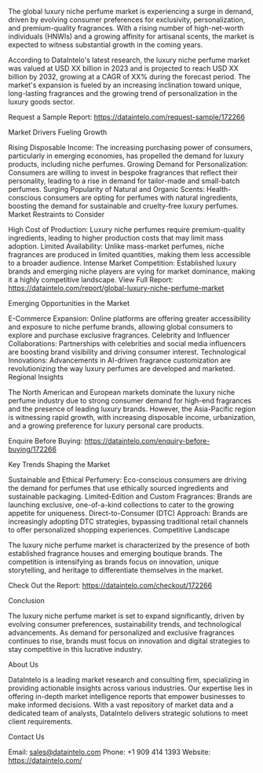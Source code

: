 The global luxury niche perfume market is experiencing a surge in demand, driven by evolving consumer preferences for exclusivity, personalization, and premium-quality fragrances. With a rising number of high-net-worth individuals (HNWIs) and a growing affinity for artisanal scents, the market is expected to witness substantial growth in the coming years.

According to DataIntelo's latest research, the luxury niche perfume market was valued at USD XX billion in 2023 and is projected to reach USD XX billion by 2032, growing at a CAGR of XX% during the forecast period. The market's expansion is fueled by an increasing inclination toward unique, long-lasting fragrances and the growing trend of personalization in the luxury goods sector.

Request a Sample Report: https://dataintelo.com/request-sample/172266

Market Drivers Fueling Growth

Rising Disposable Income: The increasing purchasing power of consumers, particularly in emerging economies, has propelled the demand for luxury products, including niche perfumes.
Growing Demand for Personalization: Consumers are willing to invest in bespoke fragrances that reflect their personality, leading to a rise in demand for tailor-made and small-batch perfumes.
Surging Popularity of Natural and Organic Scents: Health-conscious consumers are opting for perfumes with natural ingredients, boosting the demand for sustainable and cruelty-free luxury perfumes.
Market Restraints to Consider

High Cost of Production: Luxury niche perfumes require premium-quality ingredients, leading to higher production costs that may limit mass adoption.
Limited Availability: Unlike mass-market perfumes, niche fragrances are produced in limited quantities, making them less accessible to a broader audience.
Intense Market Competition: Established luxury brands and emerging niche players are vying for market dominance, making it a highly competitive landscape.
View Full Report: https://dataintelo.com/report/global-luxury-niche-perfume-market

Emerging Opportunities in the Market

E-Commerce Expansion: Online platforms are offering greater accessibility and exposure to niche perfume brands, allowing global consumers to explore and purchase exclusive fragrances.
Celebrity and Influencer Collaborations: Partnerships with celebrities and social media influencers are boosting brand visibility and driving consumer interest.
Technological Innovations: Advancements in AI-driven fragrance customization are revolutionizing the way luxury perfumes are developed and marketed.
Regional Insights

The North American and European markets dominate the luxury niche perfume industry due to strong consumer demand for high-end fragrances and the presence of leading luxury brands. However, the Asia-Pacific region is witnessing rapid growth, with increasing disposable income, urbanization, and a growing preference for luxury personal care products.

Enquire Before Buying: https://dataintelo.com/enquiry-before-buying/172266

Key Trends Shaping the Market

Sustainable and Ethical Perfumery: Eco-conscious consumers are driving the demand for perfumes that use ethically sourced ingredients and sustainable packaging.
Limited-Edition and Custom Fragrances: Brands are launching exclusive, one-of-a-kind collections to cater to the growing appetite for uniqueness.
Direct-to-Consumer (DTC) Approach: Brands are increasingly adopting DTC strategies, bypassing traditional retail channels to offer personalized shopping experiences.
Competitive Landscape

The luxury niche perfume market is characterized by the presence of both established fragrance houses and emerging boutique brands. The competition is intensifying as brands focus on innovation, unique storytelling, and heritage to differentiate themselves in the market.

Check Out the Report: https://dataintelo.com/checkout/172266

Conclusion

The luxury niche perfume market is set to expand significantly, driven by evolving consumer preferences, sustainability trends, and technological advancements. As demand for personalized and exclusive fragrances continues to rise, brands must focus on innovation and digital strategies to stay competitive in this lucrative industry.

About Us

DataIntelo is a leading market research and consulting firm, specializing in providing actionable insights across various industries. Our expertise lies in offering in-depth market intelligence reports that empower businesses to make informed decisions. With a vast repository of market data and a dedicated team of analysts, DataIntelo delivers strategic solutions to meet client requirements.

Contact Us

Email: sales@dataintelo.com
Phone: +1 909 414 1393
Website: https://dataintelo.com/
